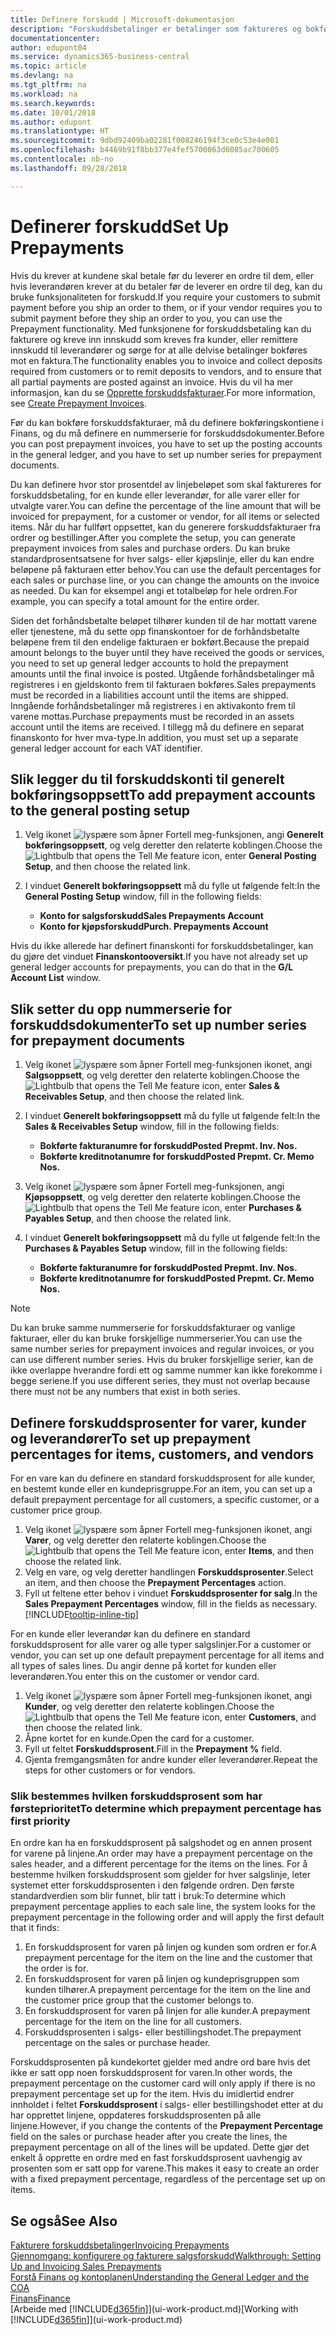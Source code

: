 ```yaml
---
title: Definere forskudd | Microsoft-dokumentasjon
description: "Forskuddsbetalinger er betalinger som faktureres og bokføres i en salgs- eller kjøpsforskuddsordre før endelig fakturering. Du må kanskje ha et innskudd før du produserer varer etter ordre, eller du må ha betaling før du sender varer til en kunde. Med funksjonene for forskuddsbetaling kan du fakturere og kreve inn innskudd som kreves fra kunder, eller remittere innskudd til leverandører. Dermed kan du sikre at alle betalinger bokføres mot en faktura."
documentationcenter: 
author: edupont04
ms.service: dynamics365-business-central
ms.topic: article
ms.devlang: na
ms.tgt_pltfrm: na
ms.workload: na
ms.search.keywords: 
ms.date: 10/01/2018
ms.author: edupont
ms.translationtype: HT
ms.sourcegitcommit: 9dbd92409ba02281f008246194f3ce0c53e4e001
ms.openlocfilehash: b4469b91f8bb377e4fef5700063d6085ac700605
ms.contentlocale: nb-no
ms.lasthandoff: 09/28/2018

---
```

# <a name="set-up-prepayments"></a><span data-ttu-id="d4e73-106">Definerer forskudd</span><span class="sxs-lookup"><span data-stu-id="d4e73-106">Set Up Prepayments</span></span>
<span data-ttu-id="d4e73-107">Hvis du krever at kundene skal betale før du leverer en ordre til dem, eller hvis leverandøren krever at du betaler før de leverer en ordre til deg, kan du bruke funksjonaliteten for forskudd.</span><span class="sxs-lookup"><span data-stu-id="d4e73-107">If you require your customers to submit payment before you ship an order to them, or if your vendor requires you to submit payment before they ship an order to you, you can use the Prepayment functionality.</span></span> <span data-ttu-id="d4e73-108">Med funksjonene for forskuddsbetaling kan du fakturere og kreve inn innskudd som kreves fra kunder, eller remittere innskudd til leverandører og sørge for at alle delvise betalinger bokføres mot en faktura.</span><span class="sxs-lookup"><span data-stu-id="d4e73-108">The functionality enables you to invoice and collect deposits required from customers or to remit deposits to vendors, and to ensure that all partial payments are posted against an invoice.</span></span> <span data-ttu-id="d4e73-109">Hvis du vil ha mer informasjon, kan du se [Opprette forskuddsfakturaer](finance-how-to-create-prepayment-invoices.md).</span><span class="sxs-lookup"><span data-stu-id="d4e73-109">For more information, see [Create Prepayment Invoices](finance-how-to-create-prepayment-invoices.md).</span></span>

<span data-ttu-id="d4e73-110">Før du kan bokføre forskuddsfakturaer, må du definere bokføringskontiene i Finans, og du må definere en nummerserie for forskuddsdokumenter.</span><span class="sxs-lookup"><span data-stu-id="d4e73-110">Before you can post prepayment invoices, you have to set up the posting accounts in the general ledger, and you have to set up number series for prepayment documents.</span></span>  

<span data-ttu-id="d4e73-111">Du kan definere hvor stor prosentdel av linjebeløpet som skal faktureres for forskuddsbetaling, for en kunde eller leverandør, for alle varer eller for utvalgte varer.</span><span class="sxs-lookup"><span data-stu-id="d4e73-111">You can define the percentage of the line amount that will be invoiced for prepayment, for a customer or vendor, for all items or selected items.</span></span> <span data-ttu-id="d4e73-112">Når du har fullført oppsettet, kan du generere forskuddsfakturaer fra ordrer og bestillinger.</span><span class="sxs-lookup"><span data-stu-id="d4e73-112">After you complete the setup, you can generate prepayment invoices from sales and purchase orders.</span></span> <span data-ttu-id="d4e73-113">Du kan bruke standardprosentsatsene for hver salgs- eller kjøpslinje, eller du kan endre beløpene på fakturaen etter behov.</span><span class="sxs-lookup"><span data-stu-id="d4e73-113">You can use the default percentages for each sales or purchase line, or you can change the amounts on the invoice as needed.</span></span> <span data-ttu-id="d4e73-114">Du kan for eksempel angi et totalbeløp for hele ordren.</span><span class="sxs-lookup"><span data-stu-id="d4e73-114">For example, you can specify a total amount for the entire order.</span></span>  

<span data-ttu-id="d4e73-115">Siden det forhåndsbetalte beløpet tilhører kunden til de har mottatt varene eller tjenestene, må du sette opp finanskontoer for de forhåndsbetalte beløpene frem til den endelige fakturaen er bokført.</span><span class="sxs-lookup"><span data-stu-id="d4e73-115">Because the prepaid amount belongs to the buyer until they have received the goods or services, you need to set up general ledger accounts to hold the prepayment amounts until the final invoice is posted.</span></span> <span data-ttu-id="d4e73-116">Utgående forhåndsbetalinger må registreres i en gjeldskonto frem til fakturaen bokføres.</span><span class="sxs-lookup"><span data-stu-id="d4e73-116">Sales prepayments must be recorded in a liabilities account until the items are shipped.</span></span> <span data-ttu-id="d4e73-117">Inngående forhåndsbetalinger må registreres i en aktivakonto frem til varene mottas.</span><span class="sxs-lookup"><span data-stu-id="d4e73-117">Purchase prepayments must be recorded in an assets account until the items are received.</span></span> <span data-ttu-id="d4e73-118">I tillegg må du definere en separat finanskonto for hver mva-type.</span><span class="sxs-lookup"><span data-stu-id="d4e73-118">In addition, you must set up a separate general ledger account for each VAT identifier.</span></span>

## <a name="to-add-prepayment-accounts-to-the-general-posting-setup"></a><span data-ttu-id="d4e73-119">Slik legger du til forskuddskonti til generelt bokføringsoppsett</span><span class="sxs-lookup"><span data-stu-id="d4e73-119">To add prepayment accounts to the general posting setup</span></span>  

1. <span data-ttu-id="d4e73-120">Velg ikonet ![lyspære som åpner Fortell meg-funksjonen](media/ui-search/search_small.png "Fortell hva du vil gjøre"), angi **Generelt bokføringsoppsett**, og velg deretter den relaterte koblingen.</span><span class="sxs-lookup"><span data-stu-id="d4e73-120">Choose the ![Lightbulb that opens the Tell Me feature](media/ui-search/search_small.png "Tell me what you want to do") icon, enter **General Posting Setup**, and then choose the related link.</span></span>
2. <span data-ttu-id="d4e73-121">I vinduet **Generelt bokføringsoppsett** må du fylle ut følgende felt:</span><span class="sxs-lookup"><span data-stu-id="d4e73-121">In the **General Posting Setup** window, fill in the following fields:</span></span>  

    - <span data-ttu-id="d4e73-122">**Konto for salgsforskudd**</span><span class="sxs-lookup"><span data-stu-id="d4e73-122">**Sales Prepayments Account**</span></span>  
    - <span data-ttu-id="d4e73-123">**Konto for kjøpsforskudd**</span><span class="sxs-lookup"><span data-stu-id="d4e73-123">**Purch. Prepayments Account**</span></span>  

<span data-ttu-id="d4e73-124">Hvis du ikke allerede har definert finanskonti for forskuddsbetalinger, kan du gjøre det vinduet **Finanskontooversikt**.</span><span class="sxs-lookup"><span data-stu-id="d4e73-124">If you have not already set up general ledger accounts for prepayments, you can do that in the **G/L Account List** window.</span></span>  

## <a name="to-set-up-number-series-for-prepayment-documents"></a><span data-ttu-id="d4e73-125">Slik setter du opp nummerserie for forskuddsdokumenter</span><span class="sxs-lookup"><span data-stu-id="d4e73-125">To set up number series for prepayment documents</span></span>  

1. <span data-ttu-id="d4e73-126">Velg ikonet ![lyspære som åpner Fortell meg-funksjonen](media/ui-search/search_small.png "Fortell hva du vil gjøre") ikonet, angi **Salgsoppsett**, og velg deretter den relaterte koblingen.</span><span class="sxs-lookup"><span data-stu-id="d4e73-126">Choose the ![Lightbulb that opens the Tell Me feature](media/ui-search/search_small.png "Tell me what you want to do") icon, enter **Sales & Receivables Setup**, and then choose the related link.</span></span>
2. <span data-ttu-id="d4e73-127">I vinduet **Generelt bokføringsoppsett** må du fylle ut følgende felt:</span><span class="sxs-lookup"><span data-stu-id="d4e73-127">In the **Sales & Receivables Setup** window, fill in the following fields:</span></span>  

   - <span data-ttu-id="d4e73-128">**Bokførte fakturanumre for forskudd**</span><span class="sxs-lookup"><span data-stu-id="d4e73-128">**Posted Prepmt. Inv. Nos.**</span></span>
   - <span data-ttu-id="d4e73-129">**Bokførte kreditnotanumre for forskudd**</span><span class="sxs-lookup"><span data-stu-id="d4e73-129">**Posted Prepmt. Cr. Memo Nos.**</span></span>

1. <span data-ttu-id="d4e73-130">Velg ikonet ![lyspære som åpner Fortell meg-funksjonen](media/ui-search/search_small.png "Fortell hva du vil gjøre"), angi **Kjøpsoppsett**, og velg deretter den relaterte koblingen.</span><span class="sxs-lookup"><span data-stu-id="d4e73-130">Choose the ![Lightbulb that opens the Tell Me feature](media/ui-search/search_small.png "Tell me what you want to do") icon, enter **Purchases & Payables Setup**, and then choose the related link.</span></span>
2. <span data-ttu-id="d4e73-131">I vinduet **Generelt bokføringsoppsett** må du fylle ut følgende felt:</span><span class="sxs-lookup"><span data-stu-id="d4e73-131">In the **Purchases & Payables Setup** window, fill in the following fields:</span></span>

    - <span data-ttu-id="d4e73-132">**Bokførte fakturanumre for forskudd**</span><span class="sxs-lookup"><span data-stu-id="d4e73-132">**Posted Prepmt. Inv. Nos.**</span></span>
    - <span data-ttu-id="d4e73-133">**Bokførte kreditnotanumre for forskudd**</span><span class="sxs-lookup"><span data-stu-id="d4e73-133">**Posted Prepmt. Cr. Memo Nos.**</span></span>

> [!NOTE]  
>  <span data-ttu-id="d4e73-134">Du kan bruke samme nummerserie for forskuddsfakturaer og vanlige fakturaer, eller du kan bruke forskjellige nummerserier.</span><span class="sxs-lookup"><span data-stu-id="d4e73-134">You can use the same number series for prepayment invoices and regular invoices, or you can use different number series.</span></span> <span data-ttu-id="d4e73-135">Hvis du bruker forskjellige serier, kan de ikke overlappe hverandre fordi ett og samme nummer kan ikke forekomme i begge seriene.</span><span class="sxs-lookup"><span data-stu-id="d4e73-135">If you use different series, they must not overlap because there must not be any numbers that exist in both series.</span></span>  

## <a name="to-set-up-prepayment-percentages-for-items-customers-and-vendors"></a><span data-ttu-id="d4e73-136">Definere forskuddsprosenter for varer, kunder og leverandører</span><span class="sxs-lookup"><span data-stu-id="d4e73-136">To set up prepayment percentages for items, customers, and vendors</span></span>  
<span data-ttu-id="d4e73-137">For en vare kan du definere en standard forskuddsprosent for alle kunder, en bestemt kunde eller en kundeprisgruppe.</span><span class="sxs-lookup"><span data-stu-id="d4e73-137">For an item, you can set up a default prepayment percentage for all customers, a specific customer, or a customer price group.</span></span>  

1. <span data-ttu-id="d4e73-138">Velg ikonet ![lyspære som åpner Fortell meg-funksjonen](media/ui-search/search_small.png "Fortell hva du vil gjøre") ikonet, angi **Varer**, og velg deretter den relaterte koblingen.</span><span class="sxs-lookup"><span data-stu-id="d4e73-138">Choose the ![Lightbulb that opens the Tell Me feature](media/ui-search/search_small.png "Tell me what you want to do") icon, enter **Items**, and then choose the related link.</span></span>
2. <span data-ttu-id="d4e73-139">Velg en vare, og velg deretter handlingen **Forskuddsprosenter**.</span><span class="sxs-lookup"><span data-stu-id="d4e73-139">Select an item, and then choose the **Prepayment Percentages** action.</span></span>  
3. <span data-ttu-id="d4e73-140">Fyll ut feltene etter behov i vinduet **Forskuddsprosenter for salg**.</span><span class="sxs-lookup"><span data-stu-id="d4e73-140">In the **Sales Prepayment Percentages** window, fill in the fields as necessary.</span></span> [!INCLUDE[tooltip-inline-tip](includes/tooltip-inline-tip_md.md)]

<span data-ttu-id="d4e73-141">For en kunde eller leverandør kan du definere en standard forskuddsprosent for alle varer og alle typer salgslinjer.</span><span class="sxs-lookup"><span data-stu-id="d4e73-141">For a customer or vendor, you can set up one default prepayment percentage for all items and all types of sales lines.</span></span> <span data-ttu-id="d4e73-142">Du angir denne på kortet for kunden eller leverandøren.</span><span class="sxs-lookup"><span data-stu-id="d4e73-142">You enter this on the customer or vendor card.</span></span>

1. <span data-ttu-id="d4e73-143">Velg ikonet ![lyspære som åpner Fortell meg-funksjonen](media/ui-search/search_small.png "Fortell hva du vil gjøre") ikonet, angi **Kunder**, og velg deretter den relaterte koblingen.</span><span class="sxs-lookup"><span data-stu-id="d4e73-143">Choose the ![Lightbulb that opens the Tell Me feature](media/ui-search/search_small.png "Tell me what you want to do") icon, enter **Customers**, and then choose the related link.</span></span>
2. <span data-ttu-id="d4e73-144">Åpne kortet for en kunde.</span><span class="sxs-lookup"><span data-stu-id="d4e73-144">Open the card for a customer.</span></span>
3. <span data-ttu-id="d4e73-145">Fyll ut feltet **Forskuddsprosent**.</span><span class="sxs-lookup"><span data-stu-id="d4e73-145">Fill in the **Prepayment %** field.</span></span>
4. <span data-ttu-id="d4e73-146">Gjenta fremgangsmåten for andre kunder eller leverandører.</span><span class="sxs-lookup"><span data-stu-id="d4e73-146">Repeat the steps for other customers or for vendors.</span></span>  

### <a name="to-determine-which-prepayment-percentage-has-first-priority"></a><span data-ttu-id="d4e73-147">Slik bestemmes hvilken forskuddsprosent som har førsteprioritet</span><span class="sxs-lookup"><span data-stu-id="d4e73-147">To determine which prepayment percentage has first priority</span></span>  
<span data-ttu-id="d4e73-148">En ordre kan ha en forskuddsprosent på salgshodet og en annen prosent for varene på linjene.</span><span class="sxs-lookup"><span data-stu-id="d4e73-148">An order may have a prepayment percentage on the sales header, and a different percentage for the items on the lines.</span></span> <span data-ttu-id="d4e73-149">For å bestemme hvilken forskuddsprosent som gjelder for hver salgslinje, leter systemet etter forskuddsprosenten i den følgende ordren. Den første standardverdien som blir funnet, blir tatt i bruk:</span><span class="sxs-lookup"><span data-stu-id="d4e73-149">To determine which prepayment percentage applies to each sale line, the system looks for the prepayment percentage in the following order and will apply the first default that it finds:</span></span>  
1. <span data-ttu-id="d4e73-150">En forskuddsprosent for varen på linjen og kunden som ordren er for.</span><span class="sxs-lookup"><span data-stu-id="d4e73-150">A prepayment percentage for the item on the line and the customer that the order is for.</span></span>  
2. <span data-ttu-id="d4e73-151">En forskuddsprosent for varen på linjen og kundeprisgruppen som kunden tilhører.</span><span class="sxs-lookup"><span data-stu-id="d4e73-151">A prepayment percentage for the item on the line and the customer price group that the customer belongs to.</span></span>  
3. <span data-ttu-id="d4e73-152">En forskuddsprosent for varen på linjen for alle kunder.</span><span class="sxs-lookup"><span data-stu-id="d4e73-152">A prepayment percentage for the item on the line for all customers.</span></span>  
4. <span data-ttu-id="d4e73-153">Forskuddsprosenten i salgs- eller bestillingshodet.</span><span class="sxs-lookup"><span data-stu-id="d4e73-153">The prepayment percentage on the sales or purchase header.</span></span>  

<span data-ttu-id="d4e73-154">Forskuddsprosenten på kundekortet gjelder med andre ord bare hvis det ikke er satt opp noen forskuddsprosent for varen.</span><span class="sxs-lookup"><span data-stu-id="d4e73-154">In other words, the prepayment percentage on the customer card will only apply if there is no prepayment percentage set up for the item.</span></span> <span data-ttu-id="d4e73-155">Hvis du imidlertid endrer innholdet i feltet **Forskuddsprosent** i salgs- eller bestillingshodet etter at du har opprettet linjene, oppdateres forskuddsprosenten på alle linjene.</span><span class="sxs-lookup"><span data-stu-id="d4e73-155">However, if you change the contents of the **Prepayment Percentage** field on the sales or purchase header after you create the lines, the prepayment percentage on all of the lines will be updated.</span></span> <span data-ttu-id="d4e73-156">Dette gjør det enkelt å opprette en ordre med en fast forskuddsprosent uavhengig av prosenten som er satt opp for varene.</span><span class="sxs-lookup"><span data-stu-id="d4e73-156">This makes it easy to create an order with a fixed prepayment percentage, regardless of the percentage set up on items.</span></span>

## <a name="see-also"></a><span data-ttu-id="d4e73-157">Se også</span><span class="sxs-lookup"><span data-stu-id="d4e73-157">See Also</span></span>  
[<span data-ttu-id="d4e73-158">Fakturere forskuddsbetalinger</span><span class="sxs-lookup"><span data-stu-id="d4e73-158">Invoicing Prepayments</span></span>](finance-invoice-prepayments.md)  
[<span data-ttu-id="d4e73-159">Gjennomgang: konfigurere og fakturere salgsforskudd</span><span class="sxs-lookup"><span data-stu-id="d4e73-159">Walkthrough: Setting Up and Invoicing Sales Prepayments</span></span>](walkthrough-setting-up-and-invoicing-sales-prepayments.md)  
[<span data-ttu-id="d4e73-160">Forstå Finans og kontoplanen</span><span class="sxs-lookup"><span data-stu-id="d4e73-160">Understanding the General Ledger and the COA</span></span>](finance-general-ledger.md)  
[<span data-ttu-id="d4e73-161">Finans</span><span class="sxs-lookup"><span data-stu-id="d4e73-161">Finance</span></span>](finance.md)  
<span data-ttu-id="d4e73-162">[Arbeide med [!INCLUDE[d365fin](includes/d365fin_md.md)]](ui-work-product.md)</span><span class="sxs-lookup"><span data-stu-id="d4e73-162">[Working with [!INCLUDE[d365fin](includes/d365fin_md.md)]](ui-work-product.md)</span></span>

